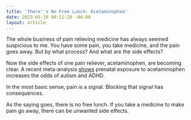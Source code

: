 ```yaml
---
title: 'There''s No Free Lunch: Acetaminophen'
date: 2023-05-10 08:11:20 -04:00
layout: article
---
```


T﻿he whole business of pain relieving medicine has always seemed suspicious to me.  You have some pain, you take medicine, and the pain goes away.  But by what process?  And what are the side effects?

N﻿ow the side effects of one pain reliever, acetaminophen, are becoming clear.  A recent meta-analysis [shows](https://pubmed.ncbi.nlm.nih.gov/34046850/) prenatal exposure to acetaminophen increases the odds of autism and ADHD.

I﻿n the most basic sense, pain is a signal.  Blocking that signal has consequences.

A﻿s the saying goes, there is no free lunch.  If you take a medicine to make pain go away, there can be unwanted side effects.